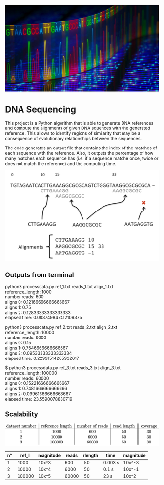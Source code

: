 ![DNA_image](https://github.com/tlemenestrel/swe_scientific_projects/blob/master/genome_processing/images/dna.jpg)

# DNA Sequencing 

This project is a Python algorithm that is able to generate DNA references and 
compute the alignments of given DNA squences with the generated reference. This
allows to identify regions of similarity that may be a consequence of 
evolutionary relationships between the sequences. <br/>

The code generates an output file that contains the index of the matches of each 
sequence with the reference. Also, it outputs the percentage of how many matches
each sequence has (i.e. if a sequence matche once, twice or does not match the 
reference) and the computing time.

![Brief_image](https://github.com/tlemenestrel/swe_scientific_projects/blob/master/genome_processing/images/alignments.png)

## Outputs from terminal

python3 processdata.py ref_1.txt reads_1.txt align_1.txt<br/>
reference_length: 1000<br/>
number reads: 600<br/>
aligns 0: 0.12166666666666667<br/>
aligns 1: 0.75<br/>
aligns 2: 0.12833333333333333<br/>
elapsed time: 0.003749847412109375<br/>

python3 processdata.py ref_2.txt reads_2.txt align_2.txt <br/>
reference_length: 10000<br/>
number reads: 6000<br/>
aligns 0: 0.15<br/>
aligns 1: 0.7546666666666667<br/>
aligns 2: 0.09533333333333334<br/>
elapsed time: 0.22991514205932617<br/>

$ python3 processdata.py ref_3.txt reads_3.txt align_3.txt<br/>
reference_length: 100000<br/>
number reads: 60000<br/>
aligns 0: 0.15221666666666667<br/>
aligns 1: 0.7481666666666666<br/>
aligns 2: 0.09961666666666667<br/>
elapsed time: 23.5590078830719<br/>

## Scalability

![Datasets_image](https://github.com/tlemenestrel/swe_scientific_projects/blob/master/genome_processing/images/datasets.png)

|n°| ref_l	 |  magnitude	|reads	| rlength | time   |   magnitude
|---|---|---|---|---|---|---|
|1 | 1000       |10x^3 		| 600    | 50    | 0.003 s |10x^-3
|2 | 10000      |10x^4		| 6000   | 50    | 0.1   s |10x^-1
|3 | 100000     |10x^5	    | 60000  | 50    | 23    s |10x^2
